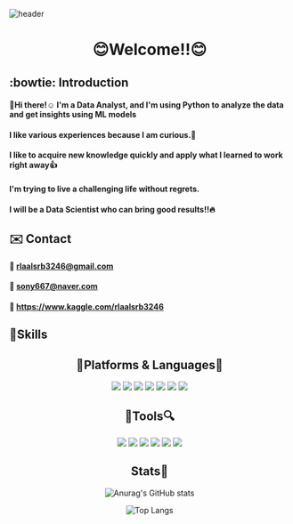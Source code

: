 ![header](https://capsule-render.vercel.app/api?type=slice&color=e6de96&height=250&section=header&text=MinkyuKim%20GitHub&fontColor=808080&fontSize=70&descSize=20&animation=scaleIn)

<div align='center'>
  
# :blush:Welcome!!:blush:

</div>


## :bowtie: Introduction
#### 👋Hi there!:relaxed: I'm a Data Analyst, and I'm using Python to analyze the data and get insights using ML models
#### I like various experiences because I am curious.:musical_note:
#### I like to acquire new knowledge quickly and apply what I learned to work right away:thumbsup:

#### I'm trying to live a challenging life without regrets.
#### I will be a Data Scientist who can bring good results!!:fire:

## :envelope: Contact
#### :email: rlaalsrb3246@gmail.com
#### :email: sony667@naver.com
#### :key: https://www.kaggle.com/rlaalsrb3246

## :metal:Skills

<div align='center'>

## :pushpin:Platforms & Languages:pushpin:
<img src="https://img.shields.io/badge/Python-3776AB?style=flat&logo=Python&logoColor=white"> <img src="https://img.shields.io/badge/GitHub-181717?style=flat&logo=GitHub&logoColor=white"> <img src="https://img.shields.io/badge/Google Colab-F9AB00?style=flat&logo=Google Colab&logoColor=white"> <img src="https://img.shields.io/badge/Jupyter-F37626?style=flat&logo=Jupyter&logoColor=white"> <img src="https://img.shields.io/badge/Kaggle-20BEFF?style=flat&logo=Kaggle&logoColor=white"> <img src="https://img.shields.io/badge/Anaconda-44A833?style=flat&logo=Anaconda&logoColor=white"> <img src="https://img.shields.io/badge/Visual Studio-5C2D91?style=flat&logo=Visual Studio&logoColor=white">
</div>

<div align='center'>

## :wrench:Tools:mag:
<img src="https://img.shields.io/badge/Tensorflow-FF6F00?style=flat&logo=Tensorflow&logoColor=white"> <img src="https://img.shields.io/badge/Keras-D00000?style=flat&logo=Keras&logoColor=white"> <img src="https://img.shields.io/badge/Numpy-013243?style=flat&logo=Numpy&logoColor=white"> <img src="https://img.shields.io/badge/Pandas-150458?style=flat&logo=Pandas&logoColor=white"> <img src="https://img.shields.io/badge/Scipy-8CAAE6?style=flat&logo=Scipy&logoColor=white"> <img src="https://img.shields.io/badge/scikit-learn-F7931E?style=flat&logo=scikit-learn&logoColor=white">
</div>

<div align='center'>

  ## Stats:bookmark:
  ![Anurag's GitHub stats](https://github-readme-stats.vercel.app/api?username=Mifekmk&show_icons=true&theme=moltack)
  
  ![Top Langs](https://github-readme-stats.vercel.app/api/top-langs/?username=Mifekmk&layout=compact&theme=moltack)
  
  </div>


<!--
**Mifekmk/Mifekmk** is a ✨ _special_ ✨ repository because its `README.md` (this file) appears on your GitHub profile.

Here are some ideas to get you started:

- 🔭 I’m currently working on ...
- 🌱 I’m currently learning ...
- 👯 I’m looking to collaborate on ...
- 🤔 I’m looking for help with ...
- 💬 Ask me about ...
- 📫 How to reach me: ...
- 😄 Pronouns: ...
- ⚡ Fun fact: ...
-->
